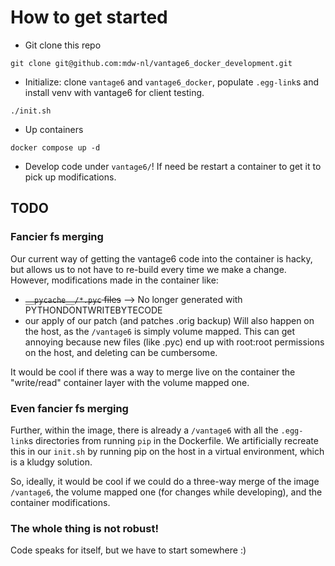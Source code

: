 # How to get started

* Git clone this repo
```
git clone git@github.com:mdw-nl/vantage6_docker_development.git
```

* Initialize: clone `vantage6` and `vantage6_docker`, populate `.egg-link`s and install venv with vantage6 for client testing.
```
./init.sh
```

* Up containers
```
docker compose up -d
```

* Develop code under `vantage6/`! If need be restart a container to get it to pick up modifications.


## TODO

### Fancier fs merging
Our current way of getting the vantage6 code into the container is hacky, but
allows us to not have to re-build every time we make a change. However,
modifications made in the container like:
* ~~`__pycache__/*.pyc` files~~ --> No longer generated with PYTHONDONTWRITEBYTECODE
* our apply of our patch (and patches .orig backup)
Will also happen on the host, as the `/vantage6` is simply volume mapped.
This can get annoying because new files (like .pyc) end up with root:root
permissions on the host, and deleting can be cumbersome.

It would be cool if there was a way to merge live on the container the
"write/read" container layer with the volume mapped one.

### Even fancier fs merging

Further, within the image, there is already a `/vantage6` with all the
`.egg-link`s directories from running `pip` in the Dockerfile. We artificially
recreate this in our `init.sh` by running pip on the host in a virtual
environment, which is a kludgy solution.

So, ideally, it would be cool if we could do a three-way merge of the image
`/vantage6`, the volume mapped one (for changes while developing), and the
container modifications.

### The whole thing is not robust!

Code speaks for itself, but we have to start somewhere :)
